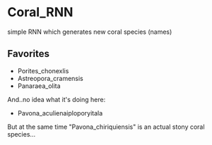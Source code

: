 # Coral_RNN
simple RNN which generates new coral species (names)


## Favorites
- Porites_chonexlis
- Astreopora_cramensis
- Panaraea_olita

And..no idea what it's doing here:
- Pavona_aculienaiploporyitala

But at the same time "Pavona_chiriquiensis" is an actual stony coral species...

